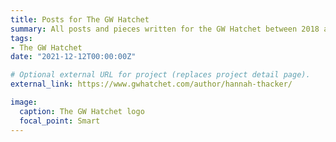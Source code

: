 ```yaml
---
title: Posts for The GW Hatchet
summary: All posts and pieces written for the GW Hatchet between 2018 and 2021. `external_link`.
tags:
- The GW Hatchet 
date: "2021-12-12T00:00:00Z"

# Optional external URL for project (replaces project detail page).
external_link: https://www.gwhatchet.com/author/hannah-thacker/

image:
  caption: The GW Hatchet logo
  focal_point: Smart
---
```

